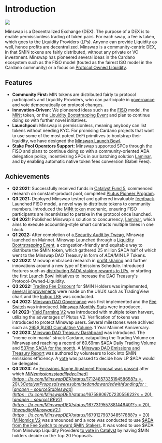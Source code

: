 # Introduction

![](.gitbook/assets/minswap\_promo\_twitter.jpg)

Minswap is a Decentralized Exchange (DEX). The purpose of a DEX is to enable permissionless trading of token pairs. For each swap, a fee is taken, which goes to the Liquidity Providers (LPs). Anyone can provide Liquidity as well, hence profits are decentralized. Minswap is a community-centric DEX, in that $MIN tokens are fairly distributed, without any private or VC investment. Minswap has pioneered several ideas in the Cardano ecosystem such as the FISO model (touted as the fairest ISO model in the Cardano community) or a focus on [Protocol Owned Liquidity](governance/dao-treasury-pol/).

## Features

* **Community First:** MIN tokens are distributed fairly to protocol participants and Liquidity Providers, who can participate in [governance](https://forum.minswap.org/) and vote democratically on protocol changes.
* **Innovation-Driven:** We pioneered ideas such as the [FISO](https://medium.com/minswap/minswap-fair-launch-tokenomics-and-fiso-airdrop-start-date-a75f3e75a546) model, the [MINt](https://forum.minswap.org/t/mint-token-expose-mint-liquidity-providers-to-other-pairs/40) token, or the [Liquidity Bootstrapping Event](https://minswap-labs.medium.com/meteor-lbe-mainnet-launch-yield-farming-more-f73c6c2a8b37) and plan to continue doing so with further novel initiatives.
* **Launchpool:** Minswap is permissionless, meaning anybody can list tokens without needing KYC. For promising Cardano projects that want to use some of the most potent DeFi primitives to bootstrap their liquidity, we have designed the [Minswap Launch Bowl](https://minswap-labs.medium.com/introducing-the-minswap-launch-bowl-a5db8266345c).
* **Stake Pool Operators Support:** Minswap supported SPOs through the FISO and plans to continue doing so with a community-oriented ADA delegation policy, incentivizing SPOs in our batching solution [Laminar](https://medium.com/minswap/introducing-laminar-an-eutxo-scaling-protocol-for-accounting-style-smart-contract-d1ac8847dde8), and by enabling automatic native token fees conversion (Babel Fees).

## Achievements

* **Q2 2021:** Successfully received funds in [Catalyst Fund 5](https://drive.google.com/file/d/1Wp4ypNhssUwOBC9SLkxKgtyJaZ2h0fwl/view), commenced research on constant-product pool, completed [Plutus Pioneer Program](https://testnets.cardano.org/en/plutus-pioneer-program/).
* **Q3 2021:** Deployed Minswap testnet and gathered invaluable [feedback](https://medium.com/minswap/minswap-testnet-reflections-64b01c5e7c45). Launched FISO model, a novel way to distribute tokens to community members. Introduced the [MINt token](faq/mint-token.md) mechanic, ensuring FISO participants are incentivized to partake in the protocol once launched.
* **Q4 2021:** Published Minswap´s solution to concurrency, [Laminar](https://minswap-labs.medium.com/introducing-laminar-an-eutxo-scaling-protocol-for-accounting-style-smart-contract-d1ac8847dde8), which aims to execute accounting-style smart contracts multiple times in one block.
* **Q1 2022:** After completion of a[ Security Audit by Tweag](https://minswap-labs.medium.com/minswap-announces-audit-completion-by-tweag-79a2910b98a), Minswap launched on Mainnet. Minswap Launched through a [Liquidity Bootrstrapping Event](https://minswap-labs.medium.com/meteor-lbe-mainnet-launch-yield-farming-more-f73c6c2a8b37), a congestion-friendly and equitable way to distribute the $MIN token, which gathered 25 million $ADA half of which went to the Minswap DAO Treasury in form of $ADA/$MIN LP Tokens.
* **Q2 2022:** Minswap embraced research in [profit sharing](https://minswap-labs.medium.com/minomics-research-part-1-exploring-tokenomic-models-and-revenue-sources-dd59c434e38f) and further innovations around a new type of Emissions Schedule. Introduced features such as [distributing $ADA staking rewards to LPs](https://twitter.com/MinswapDEX/status/1541803084879462400?s=20\&t=C2YA8vWM66zeKhnQW4mgxA), or starting the first [Launch Bowl initiatives](https://app.minswap.org/launch-bowl) to increase the DAO Treasury's Protocol-Owned-Liquidity.
* **Q3 2022:** [Trading Fee Discount](min-token/usdmin-tokenomics/trading-fee-discount.md) for $MIN Holders was implemented, [several improvements](https://twitter.com/MinswapDEX/status/1588131695206834176?s=20) were made on the UI/UX such as TradingView chart and the [Indigo LBE](https://t.co/xvDcmQT7dv) was conducted.
* **Q4 2022:** [Minswap DAO Governance](broken-reference/) was first implemented and the [Fee Switch](min-token/usdmin-tokenomics/fee-switch.md) was introduced. [Minswap Monthly Stats](governance/dao-treasury-pol/minswap-monthly-stats.md) were introduced.
* **Q1 2023:** [Yield Farming V2](https://twitter.com/MinswapDEX/status/1615213160297889794?s=20) was introduced with multiple token harvest, utilizing the advantages of Plutus V2. Verification of tokens was introduced to protect Minswap users. Several milestones were achived such as [265$ $USD Cumulative Volume](https://twitter.com/MinswapDEX/status/1623322182670508034?s=20). 1 Year Mainnet Anniversary.
* **Q2 2023:**[ Minswap DAO Treasury Dashboard](https://minswap.org/pol/) was introduced. The "meme coin mania" struck Cardano, catapulting the Trading Volume on Minswap and reaching a record of 60.69mn $ADA Daily Trading Volume and [537mn $ADA for the month](https://x.com/MinswapDEX/status/1663960345294012425?s=20). A [Minswap DAO Emissions and Treasury Report](https://minswap.org/minswap-dao-emissions-and-treasury-report/) was authored by volunteers to look into $MIN emissions efficiency. A [vote](https://x.com/MinswapDEX/status/1676272036807680003?s=20) was passed to decide how LP $ADA would be delegated.
* **Q3 2023:** An [Emissions Range Ajustment Proposal was passed](https://x.com/MinswapDEX/status/1676964352224788484?s=20) after which [$MIN emissions steadily declined](https://x.com/MinswapDEX/status/1712485733519458658?s=20). 3 Catalyst Proposals were submitted and awarded with funding for: [an open-source Stableswap](https://x.com/MinswapDEX/status/1675890670723055623?s=20), [an open-source LBE V2](https://x.com/MinswapDEX/status/1677319557881446401?s=20), [the audit of Minswap V2.](https://x.com/MinswapDEX/status/1679127937348517888?s=20) [$MINomics V2](https://x.com/MinswapDEX/status/1682360201293201410?s=20) was announced and a vote was conducted to use [$ADA from the Fee Switch to reward $MIN Stakers](https://x.com/MinswapDEX/status/1693620191417020830?s=20). It was voted to use $ADA from Minswap Liquidity Providers [to vote in Catalyst](https://x.com/MinswapDEX/status/1701604662984778213?s=20) by having $MIN holders decide on the Top 20 Proposals.
